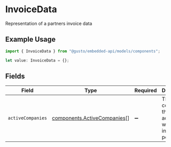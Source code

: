 # InvoiceData

Representation of a partners invoice data

## Example Usage

```typescript
import { InvoiceData } from "@gusto/embedded-api/models/components";

let value: InvoiceData = {};
```

## Fields

| Field                                                                      | Type                                                                       | Required                                                                   | Description                                                                |
| -------------------------------------------------------------------------- | -------------------------------------------------------------------------- | -------------------------------------------------------------------------- | -------------------------------------------------------------------------- |
| `activeCompanies`                                                          | [components.ActiveCompanies](../../models/components/activecompanies.md)[] | :heavy_minus_sign:                                                         | The list of companies that are active within the invoice period            |